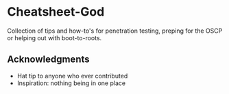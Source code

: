 # Cheatsheet-God

Collection of tips and how-to's for penetration testing, preping for the OSCP or helping out with boot-to-roots.

## Acknowledgments

* Hat tip to anyone who ever contributed
* Inspiration: nothing being in one place
